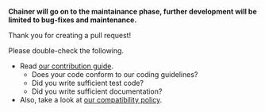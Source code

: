 **Chainer will go on to the maintainance phase, further development will be limited to bug-fixes and maintenance.**

Thank you for creating a pull request!


Please double-check the following.

- Read [our contribution guide](https://docs.chainer.org/en/stable/contribution.html).
  - Does your code conform to our coding guidelines?
  - Did you write sufficient test code?
  - Did you write sufficient documentation?
- Also, take a look at [our compatibility policy](https://docs.chainer.org/en/stable/compatibility.html).

